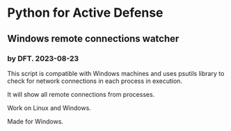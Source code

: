 # Python for Active Defense 
## Windows remote connections watcher
### by DFT. 2023-08-23
This script is compatible with Windows machines and uses psutils library to check for network connections in each process in execution.

It will show all remote connections from processes.


Work on Linux and Windows.

Made for Windows.